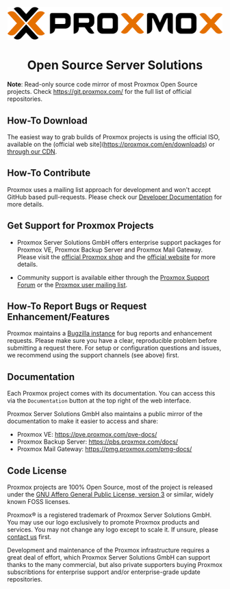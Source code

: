 <p align="center">
  <a href="https://proxmox.com">
    <img width="800" src="https://raw.githubusercontent.com/proxmox/.github/main/Proxmox-logo-800.svg">
  </a>
</p>

<h1 align="center">Open Source Server Solutions</h1>

**Note**: Read-only source code mirror of most Proxmox Open Source projects. Check https://git.proxmox.com/ for the full list of official repositories.

## How-To Download

The easiest way to grab builds of Proxmox projects is using the official ISO, available on the
(official web site](https://proxmox.com/en/downloads) or [through our CDN](https://enterprise.proxmox.com/iso/).

## How-To Contribute

Proxmox uses a mailing list approach for development and won't accept GitHub based pull-requests.
Please check our [Developer Documentation](https://pve.proxmox.com/wiki/Developer_Documentation) for more details.

## Get Support for Proxmox Projects

* Proxmox Server Solutions GmbH offers enterprise support packages for Proxmox VE, Proxmox Backup Server and Proxmox Mail Gateway.
  Please visit the [official Proxmox shop](https://shop.proxmox.com/) and the [official website](https://www.proxmox.com/) for more details.
  
* Community support is available either through the [Proxmox Support Forum](https://forum.proxmox.com/) or the
  [Proxmox user mailing list](https://lists.proxmox.com/cgi-bin/mailman/listinfo/pve-user).
  
## How-To Report Bugs or Request Enhancement/Features

Proxmox maintains a [Bugzilla instance](https://bugzilla.proxmox.com/) for bug reports and enhancement requests.
Please make sure you have a clear, reproducible problem before submitting a request there.
For setup or configuration questions and issues, we recommend using the support channels (see above) first.

## Documentation

Each Proxmox project comes with its documentation. You can access this via the `Documentation` button at the top right of the web interface.

Proxmox Server Solutions GmbH also maintains a public mirror of the documentation to make it easier to access and share:

* Proxmox VE: https://pve.proxmox.com/pve-docs/
* Proxmox Backup Server: https://pbs.proxmox.com/docs/
* Proxmox Mail Gateway: https://pmg.proxmox.com/pmg-docs/

## Code License

Proxmox projects are 100% Open Source, most of the project is released under the
[GNU Affero General Public License, version 3](https://www.gnu.org/licenses/agpl-3.0.html) or similar,
widely known FOSS licenses.

Proxmox® is a registered trademark of Proxmox Server Solutions GmbH.
You may use our logo exclusively to promote Proxmox products and services.
You may not change any logo except to scale it. If unsure, please [contact us](https://www.proxmox.com/en/about/contact) first.

Development and maintenance of the Proxmox infrastructure requires a great deal of effort, which Proxmox Server Solutions GmbH
can support thanks to the many commercial, but also private supporters buying Proxmox subscribtions for enterprise support
and/or enterprise-grade update repositories.
